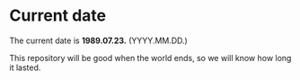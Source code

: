 # Current date

The current date is **1989.07.23.** (YYYY.MM.DD.)

This repository will be good when the world ends, so we will know how long it lasted.